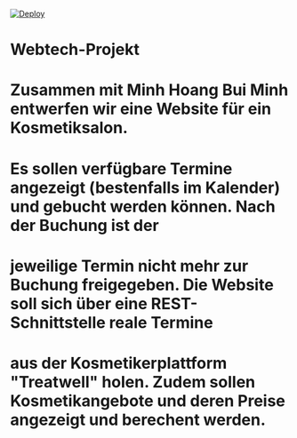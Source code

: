[![Deploy](https://github.com/Alwin-Pk/Webtech-Backend/actions/workflows/main.yml/badge.svg)](https://github.com/Alwin-Pk/Webtech-Backend/actions/workflows/main.yml)

# Webtech-Projekt
# Zusammen mit Minh Hoang Bui Minh entwerfen wir eine Website für ein Kosmetiksalon.
# Es sollen verfügbare Termine angezeigt (bestenfalls im Kalender) und gebucht werden können. Nach der Buchung ist der 
# jeweilige Termin nicht mehr zur Buchung freigegeben. Die Website soll sich über eine REST-Schnittstelle reale Termine
# aus der Kosmetikerplattform "Treatwell" holen. Zudem sollen Kosmetikangebote und deren Preise angezeigt und berechent werden.